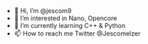 - 👋 Hi, I’m @jescom9
- 👀 I’m interested in Nano, Opencore
- 🌱 I’m currently learning C++ & Python
- 📫 How to reach me Twitter @Jescomelzer
